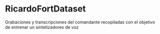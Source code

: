 # RicardoFortDataset
Grabaciones y transcripciones del comandante recopiladas con el objetivo de entrenar un sintetizadores de voz
